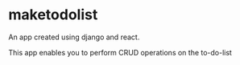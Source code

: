 # maketodolist

An app created using django and react.

This app enables you to perform CRUD operations on the to-do-list
